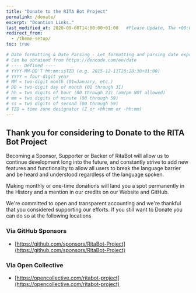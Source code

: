 ```yaml
---
title: "Donate to the RITA Bot Project"
permalink: /donate/
excerpt: "Doantion Links."
last_modified_at: 2020-09-08T14:00:00+01:00   #Please Update, The +00:00 is the Time Zone difference
redirect_from:
  - /theme-setup/
toc: true

# Date formatting & Date Parsing - Let formatting and parsing date expressed in ISO8601 format.
# Can be obtained from https://dencode.com/en/date
# ---- Defined ----
# YYYY-MM-DD'T'hh:mm:ssTZD (e.g. 2015-12-11T20:28:30+01:00)
# YYYY = four-digit year
# MM = two-digit month (01=January, etc.)
# DD = two-digit day of month (01 through 31)
# hh = two digits of hour (00 through 23) (am/pm NOT allowed)
# mm = two digits of minute (00 through 59)
# ss = two digits of second (00 through 59)
# TZD = time zone designator (Z or +hh:mm or -hh:mm)
---
```


## Thank you for considering to Donate to the RITA Bot Project
Becoming a Sponsor, Supporter or Backer of RitaBot will allow us to continue development long into the future, and constantly strive to add new features and functionality to allow all users to break the language barrier and be heard and understood regardless of the language spoken. 

Making monthly or one-time donations will land you a spot permanently in the History and a mention in our credits on our Website and GitHub.

We're committed to open and transparent accounting and we're thankful that you considered supporting our efforts. If you still want to Donate you can do so at the following locations

### Via GitHub Sponsors
* [https://github.com/sponsors/RitaBot-Project](https://github.com/sponsors/RitaBot-Project)

### Via Open Collective
* [https://opencollective.com/ritabot-project](https://opencollective.com/ritabot-project)
